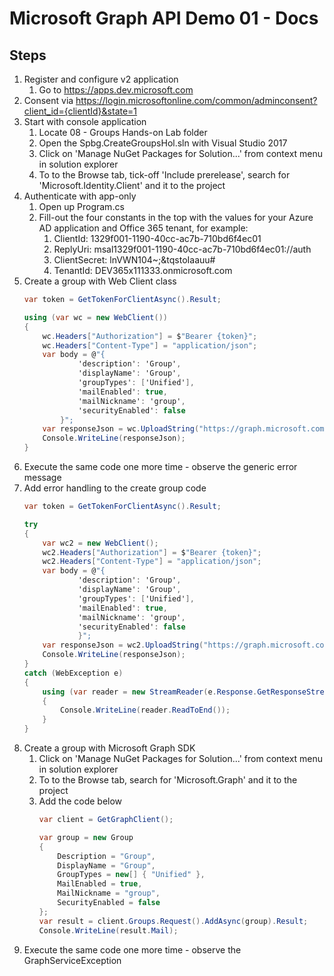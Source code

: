 # Microsoft Graph API Demo 01 - Docs

## Steps
1. Register and configure v2 application
	1. Go to https://apps.dev.microsoft.com
1. Consent via https://login.microsoftonline.com/common/adminconsent?client_id={clientId}&state=1
1. Start with console application
	1. Locate 08 - Groups Hands-on Lab folder
	1. Open the Spbg.CreateGroupsHol.sln with Visual Studio 2017
	1. Click on 'Manage NuGet Packages for Solution...' from context menu in solution explorer
	1. To to the Browse tab, tick-off 'Include prerelease', search for 'Microsoft.Identity.Client' and it to the project
1. Authenticate with app-only 
	1. Open up Program.cs
	1. Fill-out the four constants in the top with the values for your Azure AD application and Office 365 tenant, for example:
		1. ClientId: 1329f001-1190-40cc-ac7b-710bd6f4ec01
		1. ReplyUri: msal1329f001-1190-40cc-ac7b-710bd6f4ec01://auth
		1. ClientSecret: lnVWN104~;&tqstoIaauu#
		1. TenantId: DEV365x111333.onmicrosoft.com
1. Create a group with Web Client class
	```csharp
	var token = GetTokenForClientAsync().Result;

    using (var wc = new WebClient())
    {
        wc.Headers["Authorization"] = $"Bearer {token}";
        wc.Headers["Content-Type"] = "application/json";
        var body = @"{
                'description': 'Group',
                'displayName': 'Group',
                'groupTypes': ['Unified'],
                'mailEnabled': true,
                'mailNickname': 'group',
                'securityEnabled': false
            }";
        var responseJson = wc.UploadString("https://graph.microsoft.com/v1.0/groups", "POST", body);
        Console.WriteLine(responseJson);
    }
	```
1. Execute the same code one more time - observe the generic error message
1. Add error handling to the create group code
	```csharp
	var token = GetTokenForClientAsync().Result;

    try
    {
        var wc2 = new WebClient();
        wc2.Headers["Authorization"] = $"Bearer {token}";
        wc2.Headers["Content-Type"] = "application/json";
        var body = @"{
                'description': 'Group',
                'displayName': 'Group',
                'groupTypes': ['Unified'],
                'mailEnabled': true,
                'mailNickname': 'group',
                'securityEnabled': false
                }";
        var responseJson = wc2.UploadString("https://graph.microsoft.com/v1.0/groups", "POST", body);
        Console.WriteLine(responseJson);
    }
    catch (WebException e)
    {
        using (var reader = new StreamReader(e.Response.GetResponseStream()))
        {
            Console.WriteLine(reader.ReadToEnd()); 
        }
    }
	```
1. Create a group with Microsoft Graph SDK
	1. Click on 'Manage NuGet Packages for Solution...' from context menu in solution explorer
	1. To to the Browse tab, search for 'Microsoft.Graph' and it to the project
	1. Add the code below
		```csharp
        var client = GetGraphClient();
		
        var group = new Group
        {
            Description = "Group",
            DisplayName = "Group",
            GroupTypes = new[] { "Unified" },
            MailEnabled = true,
            MailNickname = "group",
            SecurityEnabled = false
        };
        var result = client.Groups.Request().AddAsync(group).Result;
        Console.WriteLine(result.Mail);
		```
1. Execute the same code one more time - observe the GraphServiceException